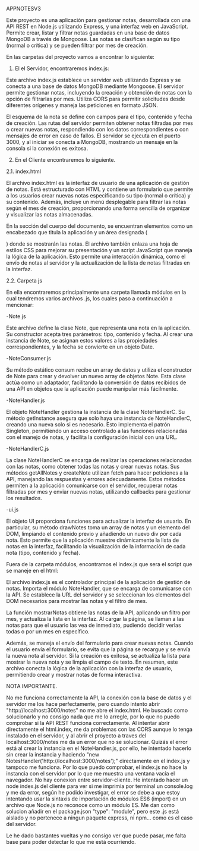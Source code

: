 APPNOTESV3

Este proyecto es una aplicación para gestionar notas, desarrollada con una API REST en Node.js utilizando Express, y una interfaz web en JavaScript. Permite crear, listar y filtrar notas guardadas en una base de datos MongoDB a través de Mongoose. Las notas se clasifican según su tipo (normal o crítica) y se pueden filtrar por mes de creación.

En las carpetas del proyecto vamos a encontrar lo siguiente:
1. El el Servidor, encontraremos index.js: 

Este archivo index.js establece un servidor web utilizando Express y se conecta a una base de datos MongoDB mediante Mongoose. El servidor permite gestionar notas, incluyendo la creación y obtención de notas con la opción de filtrarlas por mes. Utiliza CORS para permitir solicitudes desde diferentes orígenes y maneja las peticiones en formato JSON.

El esquema de la nota se define con campos para el tipo, contenido y fecha de creación. Las rutas del servidor permiten obtener notas filtradas por mes o crear nuevas notas, respondiendo con los datos correspondientes o con mensajes de error en caso de fallos. El servidor se ejecuta en el puerto 3000, y al iniciar se conecta a MongoDB, mostrando un mensaje en la consola si la conexión es exitosa.

2. En el Cliente encontraremos lo siguiente. 

2.1. index.html 

El archivo index.html es la interfaz de usuario de una aplicación de gestión de notas. Está estructurado con HTML y contiene un formulario que permite a los usuarios crear nuevas notas especificando su tipo (normal o crítica) y su contenido. Además, incluye un menú desplegable para filtrar las notas según el mes de creación, proporcionando una forma sencilla de organizar y visualizar las notas almacenadas.

En la sección del cuerpo del documento, se encuentran elementos como un encabezado que titula la aplicación y un área designada (<section id="notaLista">) donde se mostrarán las notas. El archivo también enlaza una hoja de estilos CSS para mejorar su presentación y un script JavaScript que maneja la lógica de la aplicación. Esto permite una interacción dinámica, como el envío de notas al servidor y la actualización de la lista de notas filtradas en la interfaz.

2.2. Carpeta js

En ella encontraremos principalmente una carpeta llamada módulos en la cual tendremos varios archivos .js, los cuales paso a continuación a mencionar:

-Note.js

Este archivo define la clase Note, que representa una nota en la aplicación. Su constructor acepta tres parámetros: tipo, contenido y fecha. Al crear una instancia de Note, se asignan estos valores a las propiedades correspondientes, y la fecha se convierte en un objeto Date. 

-NoteConsumer.js

Su método estático consum recibe un array de datos y utiliza el constructor de Note para crear y devolver un nuevo array de objetos Note. Esta clase actúa como un adaptador, facilitando la conversión de datos recibidos de una API en objetos que la aplicación puede manipular más fácilmente.

-NoteHandler.js

El objeto NoteHandler gestiona la instancia de la clase NoteHandlerC. Su método getInstance asegura que solo haya una instancia de NoteHandlerC, creando una nueva solo si es necesario. Esto implementa el patrón Singleton, permitiendo un acceso controlado a las funciones relacionadas con el manejo de notas, y facilita la configuración inicial con una URL.

-NoteHandlerC.js

La clase NoteHandlerC se encarga de realizar las operaciones relacionadas con las notas, como obtener todas las notas y crear nuevas notas. Sus métodos getAllNotes y createNote utilizan fetch para hacer peticiones a la API, manejando las respuestas y errores adecuadamente. Estos métodos permiten a la aplicación comunicarse con el servidor, recuperar notas filtradas por mes y enviar nuevas notas, utilizando callbacks para gestionar los resultados.

-ui.js

El objeto UI proporciona funciones para actualizar la interfaz de usuario. En particular, su método drawNotes toma un array de notas y un elemento del DOM, limpiando el contenido previo y añadiendo un nuevo div por cada nota. Esto permite que la aplicación muestre dinámicamente la lista de notas en la interfaz, facilitando la visualización de la información de cada nota (tipo, contenido y fecha).

Fuera de la carpeta módulos, encontramos el index.js que sera el script que se maneje en el html: 

El archivo index.js es el controlador principal de la aplicación de gestión de notas. Importa el módulo NoteHandler, que se encarga de comunicarse con la API. Se establece la URL del servidor y se seleccionan los elementos del DOM necesarios para mostrar las notas y el filtro de mes.

La función mostrarNotas obtiene las notas de la API, aplicando un filtro por mes, y actualiza la lista en la interfaz. Al cargar la página, se llaman a las notas para que el usuario las vea de inmediato, pudiendo decidir verlas todas o por un mes en específico.

Además, se maneja el envío del formulario para crear nuevas notas. Cuando el usuario envía el formulario, se evita que la página se recargue y se envía la nueva nota al servidor. Si la creación es exitosa, se actualiza la lista para mostrar la nueva nota y se limpia el campo de texto. En resumen, este archivo conecta la lógica de la aplicación con la interfaz de usuario, permitiendo crear y mostrar notas de forma interactiva.

NOTA IMPORTANTE.

No me funciona correctamente la API, la conexión con la base de datos y el servidor me los hace perfectamente, pero cuando intento abrir "http://localhost:3000/notes" no me abre el index.html. He buscado como solucionarlo y no consigo nada que me lo arregle, por lo que no puedo comprobar si la API REST funciona correctamente. Al intentar abrir directamente el html.index, me da problemas con las CORS aunque lo tenga instalado en el servidor, y al abrir el proyecto a traves del localhost:3000/notes me da un error que no se solucionar. Quizás el error está al crear la instancia en el NoteHandler.js, por ello, he intentado hacerlo sin crear la instancia y haciendo "new NotesHandler('http://localhost:3000/notes');" directamente en el index.js y tampoco me funciona. Por lo que puedo comprobar, el index.js no hace la instancia con el servidor por lo que me muestra una ventana vacia el navegador. No hay conexion entre servidor-cliente.
He intentado hacer un node index.js del cliente para ver si me imprimia por terminal un console.log y me da error, según he podido investigar, el error se debe a que estoy intentando usar la sintaxis de importación de módulos ES6 (import) en un archivo que Node.js no reconoce como un módulo ES. Me dan como solucion añadir en el package.json "type": "module", pero este .js está aislado y no pertenece a ningun paquete express, ni npm... como es el caso del servidor.

Le he dado bastantes vueltas y no consigo ver que puede pasar, me falta base para poder detectar lo que me está ocurriendo. 


